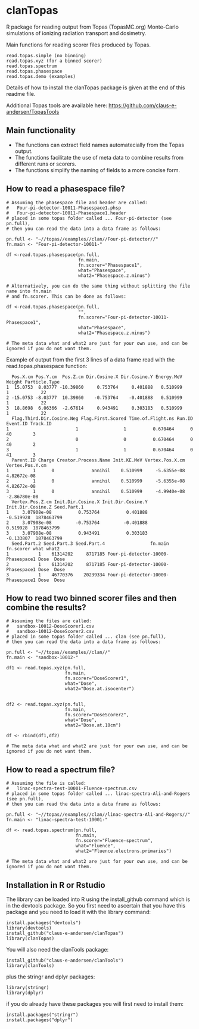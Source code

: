 # clanTopas
R package for reading output from Topas (TopasMC.org) Monte-Carlo simulations of ionizing radiation transport and dosimetry. 

Main functions for reading scorer files produced by Topas.  
```
read.topas.simple (no binning)
read.topas.xyz (for a binned scorer)
read.topas.spectrum
read.topas.phasespace
read.topas.demo (examples)
```
Details of how to install the clanTopas package is given at the end of this readme file.

Additional Topas tools are available here: https://github.com/claus-e-andersen/TopasTools

## Main functionality
- The functions can extract field names automatecially from the Topas output.
- The functions facilitate the use of meta data to combine results from different runs or scorers.
- The functions simplify the naming of fields to a more concise form.

## How to read a phasespace file?

```
# Assuming the phasespace file and header are called:
#   Four-pi-detector-10011-Phasespace1.phsp
#   Four-pi-detector-10011-Phasespace1.header
# placed in some topas folder called ... Four-pi-detector (see pn.full),
# then you can read the data into a data frame as follows:

pn.full <- "~//topas//examples//clan//Four-pi-detector//"
fn.main <- "Four-pi-detector-10011-"

df <-read.topas.phasespace(pn.full, 
                           fn.main, 
                           fn.scorer="Phasespace1",
                           what="Phasespace",
                           what2="Phasespace.z.minus")

# Alternatively, you can do the same thing without splitting the file name into fn.main
# and fn.scorer. This can be done as follows:

df <-read.topas.phasespace(pn.full, 
                           "", 
                           fn.scorer="Four-pi-detector-10011-Phasespace1",
                           what="Phasespace",
                           what2="Phasespace.z.minus")

# The meta data what and what2 are just for your own use, and can be ignored if you do not want them.                           
```                          

Example of output from the first 3 lines of a data frame read with the read.topas.phasespace function:
```
  Pos.X.cm Pos.Y.cm  Pos.Z.cm Dir.Cosine.X Dir.Cosine.Y Energy.MeV Weight Particle.Type
1  15.0753  8.03777 -10.39860     0.753764     0.401888   0.510999      1            22
2 -15.0753 -8.03777  10.39860    -0.753764    -0.401888   0.510999      1            22
3  18.8698  6.06366  -2.67614     0.943491     0.303183   0.510999      1            22
  Flag.Third.Dir.Cosine.Neg Flag.First.Scored Time.of.Flight.ns Run.ID Event.ID Track.ID
1                         1                 1          0.670464      0       40        3
2                         0                 0          0.670464      0       40        2
3                         1                 1          0.670464      0       41        3
  Parent.ID Charge Creator.Process.Name Init.KE.MeV Vertex.Pos.X.cm Vertex.Pos.Y.cm
1         1      0              annihil    0.510999     -5.6355e-08     4.82672e-08
2         1      0              annihil    0.510999     -5.6355e-08     4.82672e-08
3         1      0              annihil    0.510999     -4.9940e-08    -2.86780e-08
  Vertex.Pos.Z.cm Init.Dir.Cosine.X Init.Dir.Cosine.Y Init.Dir.Cosine.Z Seed.Part.1
1     3.07908e-08          0.753764          0.401888         -0.519928  1878463799
2     3.07908e-08         -0.753764         -0.401888          0.519928  1878463799
3     3.07908e-08          0.943491          0.303183         -0.133807  1878463799
  Seed.Part.2 Seed.Part.3 Seed.Part.4                 fn.main   fn.scorer what what2
1           1    61314202     8717185 Four-pi-detector-10000- Phasespace1 Dose  Dose
2           1    61314202     8717185 Four-pi-detector-10000- Phasespace1 Dose  Dose
3           1    46770376    20239334 Four-pi-detector-10000- Phasespace1 Dose  Dose
```


## How to read two binned scorer files and then combine the results?

```
# Assuming the files are called:
#   sandbox-10012-DoseScorer1.csv
#   sandbox-10012-DoseScorer2.csv
# placed in some topas folder called ... clan (see pn.full),
# then you can read the data into a data frame as follows:

pn.full <- "~//topas//examples//clan//"
fn.main <- "sandbox-10012-"

df1 <- read.topas.xyz(pn.full,
                      fn.main,
                      fn.scorer="DoseScorer1",
                      what="Dose",
                      what2="Dose.at.isocenter")


df2 <- read.topas.xyz(pn.full,
                      fn.main,
                      fn.scorer="DoseScorer2",
                      what="Dose",
                      what2="Dose.at.10cm")

df <- rbind(df1,df2)

# The meta data what and what2 are just for your own use, and can be ignored if you do not want them.                           
```

## How to read a spectrum file?

```
# Assuming the file is called:
#   linac-spectra-test-10001-Fluence-spectrum.csv
# placed in some topas folder called ... linac-spectra-Ali-and-Rogers (see pn.full),
# then you can read the data into a data frame as follows:

pn.full <- "~//topas//examples//clan//linac-spectra-Ali-and-Rogers//"
fn.main <- "linac-spectra-test-10001-"

df <- read.topas.spectrum(pn.full,
                          fn.main,
                          fn.scorer="Fluence-spectrum",
                          what="Fluence",
                          what2="Fluence.electrons.primaries")

# The meta data what and what2 are just for your own use, and can be ignored if you do not want them.                           
```

## Installation in R or Rstudio

The library can be loaded into R using the install_github command which is in the devtools package. So you first need to ascertain that you have this package and you need to load it with the library command:

```
install.packages("devtools")
library(devtools)
install_github("claus-e-andersen/clanTopas")
library(clanTopas)
```
You will also need the clanTools package:

```
install_github("claus-e-andersen/clanTools")
library(clanTools)
```

plus the stringr and dplyr packages:

```
library(stringr)
library(dplyr)
```
if you do already have these packages you will first need to install them:
```
install.packages("stringr")
install.packages("dplyr")
```
